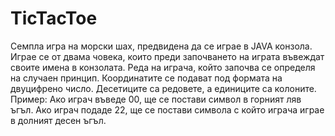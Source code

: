 # TicTacToe
Семпла игра на морски шах, предвидена да се играе в JAVA конзола.
Играе се от двама човека, които преди започването на 
играта въвеждат своите имена в конзолата. Реда на 
играча, който започва се определя на случаен принцип.
Координатите се подават под формата на двуцифрено число. 
Десетиците са редовете, а единиците са колоните. 
Пример: Ако играч въведе 00, ще се постави символ
в горният ляв ъгъл. Ако играч подаде 22, ще се постави 
символа с който играча играе в долният десен ъгъл.
